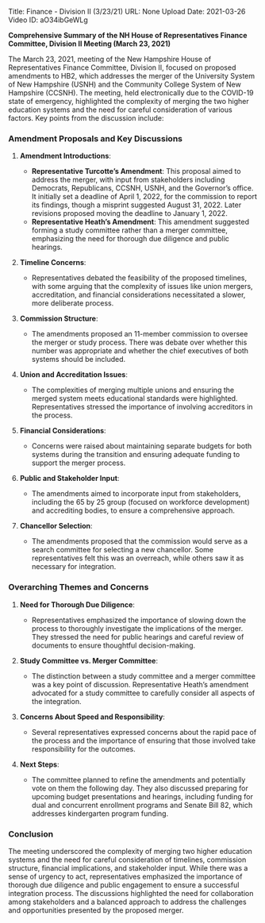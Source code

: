 Title: Finance - Division II (3/23/21)
URL: None
Upload Date: 2021-03-26
Video ID: aO34ibGeWLg

**Comprehensive Summary of the NH House of Representatives Finance Committee, Division II Meeting (March 23, 2021)**

The March 23, 2021, meeting of the New Hampshire House of Representatives Finance Committee, Division II, focused on proposed amendments to HB2, which addresses the merger of the University System of New Hampshire (USNH) and the Community College System of New Hampshire (CCSNH). The meeting, held electronically due to the COVID-19 state of emergency, highlighted the complexity of merging the two higher education systems and the need for careful consideration of various factors. Key points from the discussion include:

### **Amendment Proposals and Key Discussions**
1. **Amendment Introductions**:
   - **Representative Turcotte’s Amendment**: This proposal aimed to address the merger, with input from stakeholders including Democrats, Republicans, CCSNH, USNH, and the Governor’s office. It initially set a deadline of April 1, 2022, for the commission to report its findings, though a misprint suggested August 31, 2022. Later revisions proposed moving the deadline to January 1, 2022.
   - **Representative Heath’s Amendment**: This amendment suggested forming a study committee rather than a merger committee, emphasizing the need for thorough due diligence and public hearings.

2. **Timeline Concerns**:
   - Representatives debated the feasibility of the proposed timelines, with some arguing that the complexity of issues like union mergers, accreditation, and financial considerations necessitated a slower, more deliberate process.

3. **Commission Structure**:
   - The amendments proposed an 11-member commission to oversee the merger or study process. There was debate over whether this number was appropriate and whether the chief executives of both systems should be included.

4. **Union and Accreditation Issues**:
   - The complexities of merging multiple unions and ensuring the merged system meets educational standards were highlighted. Representatives stressed the importance of involving accreditors in the process.

5. **Financial Considerations**:
   - Concerns were raised about maintaining separate budgets for both systems during the transition and ensuring adequate funding to support the merger process.

6. **Public and Stakeholder Input**:
   - The amendments aimed to incorporate input from stakeholders, including the 65 by 25 group (focused on workforce development) and accrediting bodies, to ensure a comprehensive approach.

7. **Chancellor Selection**:
   - The amendments proposed that the commission would serve as a search committee for selecting a new chancellor. Some representatives felt this was an overreach, while others saw it as necessary for integration.

### **Overarching Themes and Concerns**
1. **Need for Thorough Due Diligence**:
   - Representatives emphasized the importance of slowing down the process to thoroughly investigate the implications of the merger. They stressed the need for public hearings and careful review of documents to ensure thoughtful decision-making.

2. **Study Committee vs. Merger Committee**:
   - The distinction between a study committee and a merger committee was a key point of discussion. Representative Heath’s amendment advocated for a study committee to carefully consider all aspects of the integration.

3. **Concerns About Speed and Responsibility**:
   - Several representatives expressed concerns about the rapid pace of the process and the importance of ensuring that those involved take responsibility for the outcomes.

4. **Next Steps**:
   - The committee planned to refine the amendments and potentially vote on them the following day. They also discussed preparing for upcoming budget presentations and hearings, including funding for dual and concurrent enrollment programs and Senate Bill 82, which addresses kindergarten program funding.

### **Conclusion**
The meeting underscored the complexity of merging two higher education systems and the need for careful consideration of timelines, commission structure, financial implications, and stakeholder input. While there was a sense of urgency to act, representatives emphasized the importance of thorough due diligence and public engagement to ensure a successful integration process. The discussions highlighted the need for collaboration among stakeholders and a balanced approach to address the challenges and opportunities presented by the proposed merger.